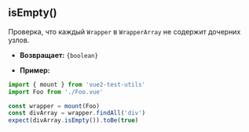 ## isEmpty()

Проверка, что каждый `Wrapper` в `WrapperArray` не содержит дочерних узлов.

- **Возвращает:** `{boolean}`

- **Пример:**

```js
import { mount } from 'vue2-test-utils'
import Foo from './Foo.vue'

const wrapper = mount(Foo)
const divArray = wrapper.findAll('div')
expect(divArray.isEmpty()).toBe(true)
```
